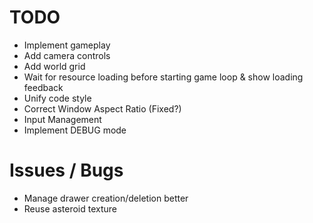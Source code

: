 # TODO

- Implement gameplay
- Add camera controls
- Add world grid
- Wait for resource loading before starting game loop & show loading feedback
- Unify code style
- Correct Window Aspect Ratio (Fixed?)
- Input Management
- Implement DEBUG mode

# Issues / Bugs

- Manage drawer creation/deletion better
- Reuse asteroid texture